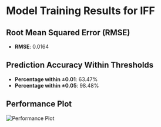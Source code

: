 # Model Training Results for IFF

## Root Mean Squared Error (RMSE)
- **RMSE**: 0.0164

## Prediction Accuracy Within Thresholds
- **Percentage within ±0.01**: 63.47%
- **Percentage within ±0.05**: 98.48%

## Performance Plot
![Performance Plot](../imgs/IFF.png)
